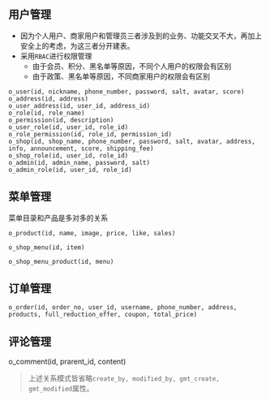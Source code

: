 ## 用户管理
- 因为个人用户、商家用户和管理员三者涉及到的业务、功能交叉不大，再加上安全上的考虑，为这三者分开建表。
- 采用`RBAC`进行权限管理
	- 由于会员、积分、黑名单等原因，不同个人用户的权限会有区别
	- 由于政策、黑名单等原因，不同商家用户的权限会有区别
```
o_user(id, nickname, phone_number, password, salt, avatar, score)
o_address(id, address)
o_user_address(id, user_id, address_id)
o_role(id, role_name)
o_permission(id, description)
o_user_role(id, user_id, role_id)
o_role_permission(id, role_id, permission_id)
o_shop(id, shop_name, phone_number, password, salt, avatar, address, info, announcement, score, shipping_fee)
o_shop_role(id, user_id, role_id)
o_admin(id, admin_name, password, salt)
o_admin_role(id, user_id, role_id)
```

## 菜单管理
菜单目录和产品是多对多的关系
```
o_product(id, name, image, price, like, sales)
```
```
o_shop_menu(id, item)
```
```
o_shop_menu_product(id, menu)
```
## 订单管理

```
o_order(id, order_no, user_id, username, phone_number, address, products, full_reduction_offer, coupon, total_price)
```

## 评论管理
o_comment(id, prarent_id, content)

> 上述关系模式皆省略`create_by, modified_by, gmt_create, gmt_modified`属性。

<!--stackedit_data:
eyJoaXN0b3J5IjpbMTIzMTAyODY3OSwxMDU3NTUxOTg5LDEyMj
g1NTA4NDQsLTExMjE5Mzc0OTksMTk0NDUwODc0NiwtODQwODQ1
MjA4LC05NTM3ODk4NDEsLTE0NzkyOTY1MjksLTExMTIxMDg5MD
gsMTQyMDk3NjA4OSwtNzIyODA0MjQ1LC0yMTIzODc2MDMxLC0x
NzE4MjE0MTUsLTE2OTgwODQ5MTQsLTE4NTM2ODEwNDAsMTY0MT
k2NzU4MiwyMTE2MTUzMDg2LC0xOTIxNDIxNjk2XX0=
-->